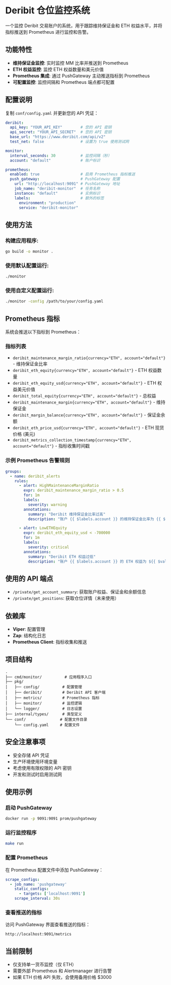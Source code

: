 # Deribit 仓位监控系统

一个监控 Deribit 交易账户的系统，用于跟踪维持保证金和 ETH 权益水平，并将指标推送到 Prometheus 进行监控和告警。

## 功能特性

- **维持保证金监控**: 实时监控 MM 比率并推送到 Prometheus
- **ETH 权益监控**: 监控 ETH 权益数量和美元价值
- **Prometheus 集成**: 通过 PushGateway 主动推送指标到 Prometheus
- **可配置监控**: 监控间隔和 Prometheus 端点都可配置

## 配置说明

复制 `conf/config.yaml` 并更新您的 API 凭证：

```yaml
deribit:
  api_key: "YOUR_API_KEY"        # 您的 API 密钥
  api_secret: "YOUR_API_SECRET"  # 您的 API 密钥
  base_url: "https://www.deribit.com/api/v2"
  test_net: false                # 设置为 true 使用测试网

monitor:
  interval_seconds: 30           # 监控间隔（秒）
  account: "default"             # 账户标识

prometheus:
  enabled: true                  # 启用 Prometheus 指标推送
  push_gateway:                  # PushGateway 配置
    url: "http://localhost:9091" # PushGateway 地址
    job_name: "deribit-monitor"  # 任务名称
    instance: "default"          # 实例标识
    labels:                      # 额外的标签
      environment: "production"
      service: "deribit-monitor"
```

## 使用方法

### 构建应用程序:
```bash
go build -o monitor .
```

### 使用默认配置运行:
```bash
./monitor
```

### 使用自定义配置运行:
```bash
./monitor -config /path/to/your/config.yaml
```

## Prometheus 指标

系统会推送以下指标到 Prometheus：

### 指标列表
- `deribit_maintenance_margin_ratio{currency="ETH", account="default"}` - 维持保证金比率
- `deribit_eth_equity{currency="ETH", account="default"}` - ETH 权益数量
- `deribit_eth_equity_usd{currency="ETH", account="default"}` - ETH 权益美元价值
- `deribit_total_equity{currency="ETH", account="default"}` - 总权益
- `deribit_maintenance_margin{currency="ETH", account="default"}` - 维持保证金
- `deribit_margin_balance{currency="ETH", account="default"}` - 保证金余额
- `deribit_eth_price_usd{currency="ETH", account="default"}` - ETH 现货价格 (美元)
- `deribit_metrics_collection_timestamp{currency="ETH", account="default"}` - 指标收集时间戳

### 示例 Prometheus 告警规则
```yaml
groups:
  - name: deribit_alerts
    rules:
      - alert: HighMaintenanceMarginRatio
        expr: deribit_maintenance_margin_ratio > 0.5
        for: 1m
        labels:
          severity: warning
        annotations:
          summary: "Deribit 维持保证金比率过高"
          description: "账户 {{ $labels.account }} 的维持保证金比率为 {{ $value | humanizePercentage }}，超过 50% 阈值"

      - alert: LowETHEquity
        expr: deribit_eth_equity_usd < -700000
        for: 1m
        labels:
          severity: critical
        annotations:
          summary: "Deribit ETH 权益过低"
          description: "账户 {{ $labels.account }} 的 ETH 权益为 ${{ $value | humanize }}，低于 -70万美元阈值"
```

## 使用的 API 端点

- `/private/get_account_summary`: 获取账户权益、保证金和余额信息
- `/private/get_positions`: 获取仓位详情（未来使用）

## 依赖库

- **Viper**: 配置管理
- **Zap**: 结构化日志
- **Prometheus Client**: 指标收集和推送

## 项目结构

```
.
├── cmd/monitor/          # 应用程序入口
├── pkg/
│   ├── config/          # 配置管理
│   ├── deribit/         # Deribit API 客户端
│   ├── metrics/         # Prometheus 指标
│   ├── monitor/         # 监控逻辑
│   └── logger/          # 日志设置
├── internal/types/      # 类型定义
└── conf/               # 配置文件目录
    └── config.yaml     # 配置文件
```

## 安全注意事项

- 安全存储 API 凭证
- 生产环境使用环境变量
- 考虑使用有限权限的 API 密钥
- 开发和测试时启用测试网

## 使用示例

### 启动 PushGateway
```bash
docker run -p 9091:9091 prom/pushgateway
```

### 运行监控程序
```bash
make run
```

### 配置 Prometheus
在 Prometheus 配置文件中添加 PushGateway：
```yaml
scrape_configs:
  - job_name: 'pushgateway'
    static_configs:
      - targets: ['localhost:9091']
    scrape_interval: 30s
```

### 查看推送的指标
访问 PushGateway 界面查看推送的指标：
```
http://localhost:9091/metrics
```

## 当前限制

- 仅支持单一货币监控（仅 ETH）
- 需要外部 Prometheus 和 Alertmanager 进行告警
- 如果 ETH 价格 API 失败，会使用备用价格 $3000